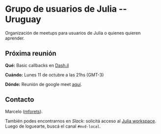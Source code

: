 # Grupo de usuarios de Julia -- Uruguay

Organización de meetups para usuarios de Julia o quienes quieren aprender.

## Próxima reunión

**Qué:** Basic callbacks en [Dash.jl](https://github.com/plotly/Dash.jl)

**Cuándo:** Lunes 11 de octubre a las 21hs (GMT-3)

**Dónde:** Reunión de google meet [aquí](meet.google.com/ukk-rrdq-uha).

## Contacto

Marcelo ([mforets](http://github.com/mforets)).

También podes encontrarnos en *Slack*: solicitá acceso al [Julia workspace](https://slackinvite.julialang.org/). Luego de loguearte, buscá el canal `#mvd-local`. 


